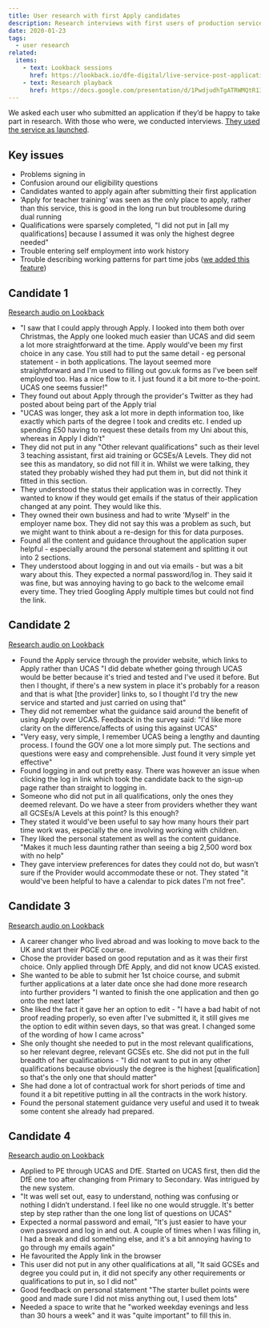 ```yaml
---
title: User research with first Apply candidates
description: Research interviews with first users of production service.
date: 2020-01-23
tags:
  - user research
related:
  items:
    - text: Lookback sessions
      href: https://lookback.io/dfe-digital/live-service-post-application-research
    - text: Research playback
      href: https://docs.google.com/presentation/d/1PwdjudhTgATRWMQtR1I0taTcbbyKosKlgaTCqABbsAA/
---
```


We asked each user who submitted an application if they’d be happy to take part in research. With those who were, we conducted interviews. [They used the service as launched](/apply-for-teacher-training/apply-launch).

## Key issues

- Problems signing in
- Confusion around our eligibility questions
- Candidates wanted to apply again after submitting their first application
- ‘Apply for teacher training’ was seen as the only place to apply, rather than this service, this is good in the long run but troublesome during dual running
- Qualifications were sparsely completed, "I did not put in [all my qualifications] because I assumed it was only the highest degree needed"
- Trouble entering self employment into work history
- Trouble describing working patterns for part time jobs ([we added this feature](/apply-for-teacher-training/part-time-working-hours))

## Candidate 1

[Research audio on Lookback](https://lookback.io/watch/nkHJKe68fK38b8BFa)

- "I saw that I could apply through Apply. I looked into them both over Christmas, the Apply one looked much easier than UCAS and did seem a lot more straightforward at the time. Apply would’ve been my first choice in any case. You still had to put the same detail - eg personal statement - in both applications. The layout seemed more straightforward and I'm used to filling out gov.uk forms as I've been self employed too. Has a nice flow to it. I just found it a bit more to-the-point. UCAS one seems fussier!"
- They found out about Apply through the provider's Twitter as they had posted about being part of the Apply trial
- "UCAS was longer, they ask a lot more in depth information too, like exactly which parts of the degree I took and credits etc. I ended up spending £50 having to request these details from my Uni about this, whereas in Apply I didn’t"
- They did not put in any "Other relevant qualifications" such as their level 3 teaching assistant, first aid training or GCSEs/A Levels. They did not see this as mandatory, so did not fill it in. Whilst we were talking, they stated they probably wished they had put them in, but did not think it fitted in this section.
- They understood the status their application was in correctly. They wanted to know if they would get emails if the status of their application changed at any point. They would like this.
- They owned their own business and had to write 'Myself' in the employer name box. They did not say this was a problem as such, but we might want to think about a re-design for this for data purposes.
- Found all the content and guidance throughout the application super helpful - especially around the personal statement and splitting it out into 2 sections.
- They understood about logging in and out via emails - but was a bit wary about this. They expected a normal password/log in. They said it was fine, but was annoying having to go back to the welcome email every time. They tried Googling Apply multiple times but could not find the link.

## Candidate 2

[Research audio on Lookback](https://lookback.io/watch/cxYdKBYN9TK7cmxHF)

- Found the Apply service through the provider website, which links to Apply rather than UCAS
  "I did debate whether going through UCAS would be better because it's tried and tested and I've used it before. But then I thought, if there's a new system in place it's probably for a reason and that is what [the provider] links to, so I thought I'd try the new service and started and just carried on using that"
- They did not remember what the guidance said around the benefit of using Apply over UCAS. Feedback in the survey said:
  "I'd like more clarity on the difference/affects of using this against UCAS"
- "Very easy, very simple, I remember UCAS being a lengthy and daunting process. I found the GOV one a lot more simply put. The sections and questions were easy and comprehensible. Just found it very simple yet effective"
- Found logging in and out pretty easy. There was however an issue when clicking the log in link which took the candidate back to the sign-up page rather than straight to logging in.
- Someone who did not put in all qualifications, only the ones they deemed relevant. Do we have a steer from providers whether they want all GCSEs/A Levels at this point? Is this enough?
- They stated it would've been useful to say how many hours their part time work was, especially the one involving working with children.
- They liked the personal statement as well as the content guidance.
  "Makes it much less daunting rather than seeing a big 2,500 word box with no help"
- They gave interview preferences for dates they could not do, but wasn’t sure if the Provider would accommodate these or not. They stated "it would've been helpful to have a calendar to pick dates I'm not free".

## Candidate 3

[Research audio on Lookback](https://lookback.io/watch/HRJ8gsRadXg9TYa7j)

- A career changer who lived abroad and was looking to move back to the UK and start their PGCE course.
- Chose the provider based on good reputation and as it was their first choice. Only  applied through DfE Apply, and did not know UCAS existed.
- She wanted to be able to submit her 1st choice course, and submit further applications at a later date once she had done more research into further providers "I wanted to finish the one application and then go onto the next later"
- She liked the fact it gave her an option to edit - "I have a bad habit of not proof reading properly, so even after I've submitted it, it still gives me the option to edit within seven days, so that was great. I changed some of the wording of how I came across"
- She only thought she needed to put in the most relevant qualifications, so her relevant degree, relevant GCSEs etc. She did not put in the full breadth of her qualifications - "I did not want to put in any other qualifications because obviously the degree is the highest [qualification] so that's the only one that should matter"
- She had done a lot of contractual work for short periods of time and found it a bit repetitive putting in all the contracts in the work history.
- Found the personal statement guidance very useful and used it to tweak some content she already had prepared.

## Candidate 4

[Research audio on Lookback](https://lookback.io/watch/qbtExmpgKBnQANaXc)

- Applied to PE through UCAS and DfE. Started on UCAS first, then did the DfE one too after changing from Primary to Secondary. Was intrigued by the new system.
- "It was well set out, easy to understand, nothing was confusing or nothing I didn’t understand. I feel like no one would struggle. It's better step by step rather than the one long list of questions on UCAS"
- Expected a normal password and email, "It's just easier to have your own password and log in and out. A couple of times when I was filling in, I had a break and did something else, and it's a bit annoying having to go through my emails again"
- He favourited the Apply link in the browser
- This user did not put in any other qualifications at all, "It said GCSEs and degree you could put in, it did not specify any other requirements or qualifications to put in, so I did not"
- Good feedback on personal statement "The starter bullet points were good and made sure I did not miss anything out, I used them lots"
- Needed a space to write that he "worked weekday evenings and less than 30 hours a week" and it was "quite important" to fill this in.
